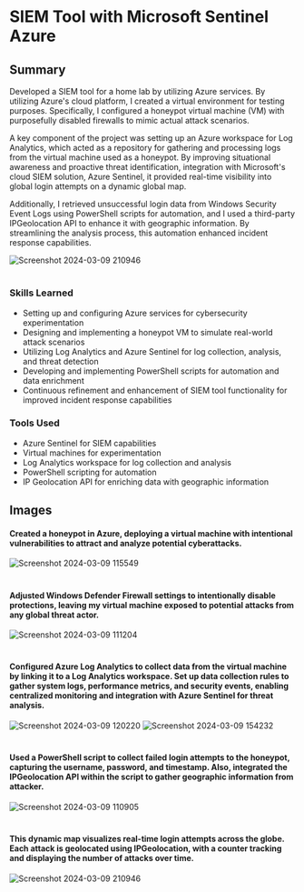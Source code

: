 <h1>SIEM Tool with Microsoft Sentinel Azure</h1>

## Summary


Developed a SIEM tool for a home lab by utilizing Azure services. By utilizing Azure's cloud platform, I created a virtual environment for testing purposes. Specifically, I configured a honeypot virtual machine (VM) with purposefully disabled firewalls to mimic actual attack scenarios. 

A key component of the project was setting up an Azure workspace for Log Analytics, which acted as a repository for gathering and processing logs from the virtual machine used as a honeypot. By improving situational awareness and proactive threat identification, integration with Microsoft's cloud SIEM solution, Azure Sentinel, it provided real-time visibility into global login attempts on a dynamic global map. 

Additionally, I retrieved unsuccessful login data from Windows Security Event Logs using PowerShell scripts for automation, and I used a third-party IPGeolocation API to enhance it with geographic information. By streamlining the analysis process, this automation enhanced incident response capabilities.

![Screenshot 2024-03-09 210946](https://github.com/sarch25/SIEM-Tool-with-Microsoft-Sentinel-Azure/assets/130470960/609f79f5-61b1-4f1b-9be7-88014d7378cf)
#
### Skills Learned


- Setting up and configuring Azure services for cybersecurity experimentation
- Designing and implementing a honeypot VM to simulate real-world attack scenarios
- Utilizing Log Analytics and Azure Sentinel for log collection, analysis, and threat detection
- Developing and implementing PowerShell scripts for automation and data enrichment
- Continuous refinement and enhancement of SIEM tool functionality for improved incident response capabilities

### Tools Used


- Azure Sentinel for SIEM capabilities
- Virtual machines for experimentation
- Log Analytics workspace for log collection and analysis
- PowerShell scripting for automation
- IP Geolocation API for enriching data with geographic information

## Images

#### Created a honeypot in Azure, deploying a virtual machine with intentional vulnerabilities to attract and analyze potential cyberattacks.

![Screenshot 2024-03-09 115549](https://github.com/sarch25/SIEM-Tool-with-Microsoft-Sentinel-Azure/assets/130470960/52b26df5-e1c4-45b0-8def-6e821db9cde0)
#

#### Adjusted Windows Defender Firewall settings to intentionally disable protections, leaving my virtual machine exposed to potential attacks from any global threat actor.

![Screenshot 2024-03-09 111204](https://github.com/sarch25/SIEM-Tool-with-Microsoft-Sentinel-Azure/assets/130470960/c43384ce-5c87-447c-9faa-bfa17b35e1a1)
#

#### Configured Azure Log Analytics to collect data from the virtual machine by linking it to a Log Analytics workspace. Set up data collection rules to gather system logs, performance metrics, and security events, enabling centralized monitoring and integration with Azure Sentinel for threat analysis.
![Screenshot 2024-03-09 120220](https://github.com/sarch25/SIEM-Tool-with-Microsoft-Sentinel-Azure/assets/130470960/aa658682-8c53-4e33-8252-433240ab945d)
![Screenshot 2024-03-09 154232](https://github.com/sarch25/SIEM-Tool-with-Microsoft-Sentinel-Azure/assets/130470960/1457cf8c-0c76-4712-a15b-3ea852dd76bd)
#

#### Used a PowerShell script to collect failed login attempts to the honeypot, capturing the username, password, and timestamp. Also, integrated the IPGeolocation API within the script to gather geographic information from attacker.
![Screenshot 2024-03-09 110905](https://github.com/sarch25/SIEM-Tool-with-Microsoft-Sentinel-Azure/assets/130470960/ddeeae1f-e7df-417d-9bb1-84b2c68c05bc)
#

#### This dynamic map visualizes real-time login attempts across the globe. Each attack is geolocated using IPGeolocation, with a counter tracking and displaying the number of attacks over time.
![Screenshot 2024-03-09 210946](https://github.com/sarch25/SIEM-Tool-with-Microsoft-Sentinel-Azure/assets/130470960/609f79f5-61b1-4f1b-9be7-88014d7378cf)
#
